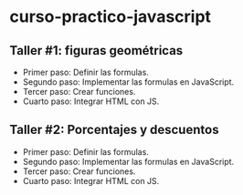 # curso-practico-javascript

## Taller #1: figuras geométricas

- Primer paso: Definir las formulas.
- Segundo paso: Implementar las formulas en JavaScript.
- Tercer paso: Crear funciones. 
- Cuarto paso: Integrar HTML con JS.
## Taller #2: Porcentajes y descuentos

- Primer paso: Definir las formulas.
- Segundo paso: Implementar las formulas en JavaScript.
- Tercer paso: Crear funciones. 
- Cuarto paso: Integrar HTML con JS.